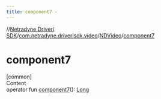 ```yaml
---
title: component7 -
---
```

//[Netradyne Driveri SDK](../../index.md)/[com.netradyne.driverisdk.video](../index.md)/[NDVideo](index.md)/[component7](component7.md)



# component7  
[common]  
Content  
operator fun [component7](component7.md)(): [Long](https://kotlinlang.org/api/latest/jvm/stdlib/kotlin/-long/index.html)  



